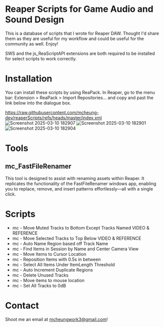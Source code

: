 # Reaper Scripts for Game Audio and Sound Design
This is a database of scripts that I wrote for Reaper DAW. Thought I'd share them as they are useful for my workflow and could be useful for the community as well. Enjoy!

SWS and the js_ReaScriptAPI extensions are both required to be installed for select scripts to work correctly.
# Installation 
You can install these scripts by using ReaPack. In Reaper, go to the menu bar: Extension > ReaPack > Import Repositories... and copy and past the link below into the dialogue box.

https://raw.githubusercontent.com/mcheung-dev/reaperScripts/refs/heads/master/index.xml
![Screenshot 2025-03-10 182907](https://github.com/user-attachments/assets/e64a0521-9e18-495d-97c1-2f10e7277bdd)
![Screenshot 2025-03-10 182901](https://github.com/user-attachments/assets/ce5812c9-b574-4f97-b450-5c2bd53c0409)
![Screenshot 2025-03-10 182904](https://github.com/user-attachments/assets/e0a13645-9fa6-4f97-8f66-1188f861cb4b)


# Tools 
## mc_FastFileRenamer 
This tool is designed to assist with renaming assets within Reaper. It replicates the functionality of the FastFileRenamer windows app, enabling you to replace, remove, and insert patterns effortlessly—all with a single click.

# Scripts
* mc - Move Muted Tracks to Bottom Except Tracks Named VIDEO & REFERENCE
* mc - Move Selected Tracks to Top Below VIDEO & REFERENCE
* mc - Auto Name Region based off Track Name 
* mc - Find Items in Session by Name and Center Camera View 
* mc - Move Items to Cursor Location 
* mc - Reposition Items with 0.5s in between
* mc - Select All Items Under ItemLength Threshold
* mc - Auto Increment Duplicate Regions
* mc - Delete Unused Tracks
* mc - Move items to mouse location
* mc - Set All Tracks to 0dB






# Contact 
Shoot me an email at mcheungwork3@gmail.com! 
